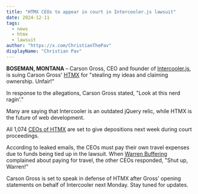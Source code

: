 ```yaml
---
title: "HTMX CEOs to appear in court in Intercooler.js lawsuit"
date: 2024-12-11
tags: 
  - news
  - htmx
  - lawsuit
author: "https://x.com/ChristianThePav"
displayName: "Christian Pav"
---
```


**BOSEMAN, MONTANA** – Carson Gross, CEO and founder of [Intercooler.js](https://intercoolerjs.org/), is suing Carson Gross' [HTMX](https://htmx.org/?ads=true) for "stealing my ideas and claiming ownership. Unfair!"

In response to the allegations, Carson Gross stated, "Look at this nerd ragin'."

Many are saying that Intercooler is an outdated jQuery relic, while HTMX is the future of web development.

All 1,074 [CEOs of HTMX](https://htmx.ceo/) are set to give depositions next week during court proceedings.

According to leaked emails, the CEOs must pay their own travel expenses due to funds being tied up in the lawsuit. When [Warren Buffering](https://x.com/WarrenInTheBuff) complained about paying for travel, the other CEOs responded, "Shut up, Warren!"

Carson Gross is set to speak in defense of HTMX after Gross' opening statements on behalf of Intercooler next Monday. Stay tuned for updates.
